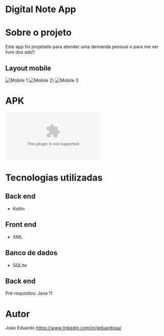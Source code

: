 # Digital Note App

# Sobre o projeto

Este app foi projetado para atender uma demanda pessoal e para me ver livre dos ads!!

## Layout mobile
![Mobile 1](https://github.com/jeduardosa/Portifolio/blob/main/app/src/main/res/drawable/a1.PNG) ![Mobile 2](https://github.com/jeduardosa/Portifolio/blob/main/app/src/main/res/drawable/a2.PNG)) ![Mobile 3](https://github.com/jeduardosa/Portifolio/blob/main/app/src/main/res/drawable/a3.PNG)

# APK
![Instalador Apk](https://github.com/jeduardosa/Portifolio/blob/main/Digital%20Note%20app.apk)

# Tecnologias utilizadas
## Back end
- Kotlin

## Front end
- XML

## Banco de dados
- SQLite

## Back end
Pré-requisitos: Java 11

# Autor

João Eduardo
https://www.linkedin.com/in/jeduardosa/
